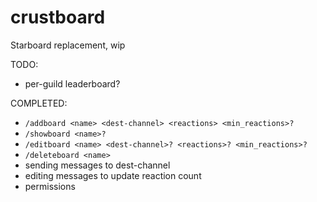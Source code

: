 # crustboard

Starboard replacement, wip

TODO:
- per-guild leaderboard?

COMPLETED:
- `/addboard <name> <dest-channel> <reactions> <min_reactions>?`
- `/showboard <name>?`
- `/editboard <name> <dest-channel>? <reactions>? <min_reactions>?`
- `/deleteboard <name>`
- sending messages to dest-channel
- editing messages to update reaction count
- permissions
